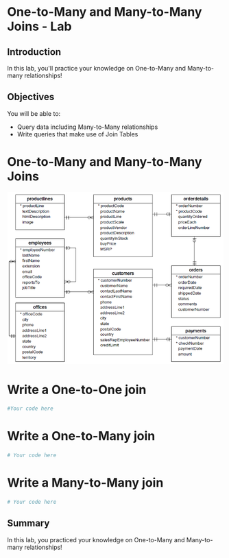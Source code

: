 
# One-to-Many and Many-to-Many Joins - Lab

## Introduction

In this lab, you'll practice your knowledge on One-to-Many and Many-to-many relationships!

## Objectives

You will be able to:
- Query data including Many-to-Many relationships
- Write queries that make use of Join Tables

# One-to-Many and Many-to-Many Joins
<img src='Database-Schema.png' width=550>

# Write a One-to-One join


```python
#Your code here
```

# Write a One-to-Many join


```python
# Your code here
```

# Write a Many-to-Many join


```python
# Your code here
```

## Summary

In this lab, you practiced your knowledge on One-to-Many and Many-to-many relationships!
